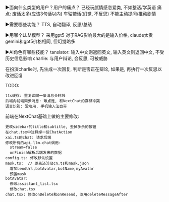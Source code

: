 ▶面向什么类型的用户？用户的痛点？
已经玩腻情感恋爱类, 不如整活/学英语
痛点: 
  废话太多(应该3句话以内)
  车轱辘话(幻觉, 不反思)
  不能主动提问/推动剧情

▶需要哪些功能？
TTS, 自动翻译, 反思/总结

▶用哪个LLM模型？
采用gpt5
对于RAG影响最大的是输入价格, claude太贵
gemini和gpt5价格相同, 但幻觉略多

▶AI角色有哪些技能？
tanslator: 输入中文则返回英文, 输入英文则返回中文, 不受历史信息影响
charlie: 与用户辩论, 会反思, 可被威胁

在扮演charlie时, 先生成一次回复, 判断是否正在辩论, 如果是, 再执行一次反思以改进回复



TODO:

```
tts缓存: 重复读同一条消息会耗钱
后端向前端同步消息: 难点是, 和NextChat的存储冲突
语音识别: 没啥用, 手机输入法自带
```





前端在NextChat基础上做的主要修改:

```
更改sidebar的title和subtitle, 去掉多余的按钮
在chat.tsx中注释掉一些ChatAction
xai.ts的chat: 请求后端
修改所有的api.llm.chat调用:
  stream=false
  onFinish解析后端发来的数据
config.ts: 修改默认设置
mask.ts:  // 原先还涉及cn.ts和mask.json
  增加bendUrl,botAvatar,botName,myAvatar
  预置mask
botAvatar:
  修改assistant_list.tsx
  修改chat.tsx
chat.tsx: 修改onDelete和onResend, 改用deleteMessageAfter
```

















